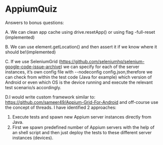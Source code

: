 # AppiumQuiz

Answers to bonus questions:

A. We can clean app cache using drive.resetApp() or using flag -full-reset (implemented)

B. We can use element.getLocation() and then assert it if we know where it should be!(implemented) 

C.  If we use SeleniumGrid (https://github.com/seleniumhq/selenium-google-code-issue-archive) we can specify for each of the server instances, it’s own config file 
with --nodeconfig config.json,therefore we can check from within the test code (Java for example) which version of Android or even which OS is the device running and execute the relevant test scenario/s accordingly.

D.I would write custom framework similar to: https://github.com/sameer49/Appium-Grid-For-Android and off-course use the concept of threads. 
I have identified 2 approaches:

1. Execute tests and spawn new Appium server instances directly from Java.
2. First we spawn predefined number of Appium servers with the help of an shell script and then just deploy the tests to these different server instances (devices).
